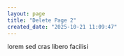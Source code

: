 ```yaml
---
layout: page
title: "Delete Page 2"
created_date: "2025-10-21 11:09:47"
---
```


lorem sed cras libero facilisi 
